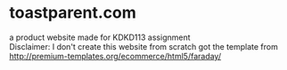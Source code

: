# toastparent.com
a product website made for KDKD113 assignment
<br>Disclaimer: I don't create this website from scratch got the template from http://premium-templates.org/ecommerce/html5/faraday/

